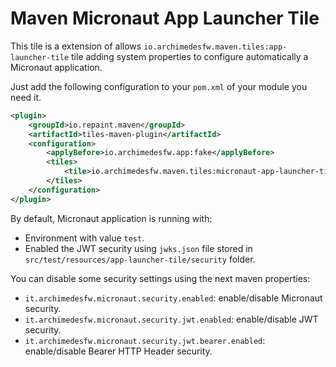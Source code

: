 # Maven Micronaut App Launcher Tile

This tile is a extension of allows `io.archimedesfw.maven.tiles:app-launcher-tile` tile adding system properties to configure automatically a Micronaut application.

Just add the following configuration to your `pom.xml` of your module you need it.

```xml
<plugin>
    <groupId>io.repaint.maven</groupId>
    <artifactId>tiles-maven-plugin</artifactId>
    <configuration>
        <applyBefore>io.archimedesfw.app:fake</applyBefore>
        <tiles>
            <tile>io.archimedesfw.maven.tiles:micronaut-app-launcher-tile:${last-version}</tile>
        </tiles>
    </configuration>
</plugin>
```

By default, Micronaut application is running with:
- Environment with value `test`.
- Enabled the JWT security using `jwks.json` file stored in `src/test/resources/app-launcher-tile/security` folder.

You can disable some security settings using the next maven properties:
- `it.archimedesfw.micronaut.security.enabled`: enable/disable Micronaut security.
- `it.archimedesfw.micronaut.security.jwt.enabled`: enable/disable JWT security.
- `it.archimedesfw.micronaut.security.jwt.bearer.enabled`: enable/disable Bearer HTTP Header security.
